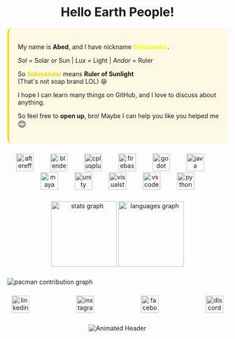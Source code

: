 <h1 align="center">Hello Earth People!</h1>

 <!-- Introduction Card -->
  <div style="background: rgba(255,215,0,0.1); padding: 20px; border-radius: 10px; border-left: 4px solid #FFD700; margin: 20px 0;">
    <p>My name is <b>Abed</b>, and I have nickname <span style="color: yellow; font-weight: bold;">Soluxandor</span>.</p>
    <p><em>Sol</em> = Solar or Sun | <em>Lux</em> = Light | <em>Andor</em> = Ruler</p>
    <p>So <span style="color: #FFD700; font-weight: bold;">Soluxandor</span> means <strong>Ruler of Sunlight</strong> <br> (That's not soap brand LOL) 😆</p>
    <p>I hope I can learn many things on GitHub, and I love to discuss about anything.</p>
    <p>So feel free to <strong>open up</strong>, bro! Maybe I can help you like you helped me <span style="font-size: 18px;">😊</span></p>
  </div>

###

<div align="center">
  <img src="https://cdn.jsdelivr.net/gh/devicons/devicon/icons/aftereffects/aftereffects-original.svg" height="40" alt="aftereffects logo"  />
  <img width="30" />
  <img src="https://cdn.jsdelivr.net/gh/devicons/devicon/icons/blender/blender-original.svg" height="40" alt="blender logo"  />
  <img width="30" />
  <img src="https://cdn.jsdelivr.net/gh/devicons/devicon/icons/cplusplus/cplusplus-original.svg" height="40" alt="cplusplus logo"  />
  <img width="30" />
  <img src="https://cdn.jsdelivr.net/gh/devicons/devicon/icons/firebase/firebase-plain.svg" height="40" alt="firebase logo"  />
  <img width="30" />
  <img src="https://cdn.jsdelivr.net/gh/devicons/devicon/icons/godot/godot-original.svg" height="40" alt="godot logo"  />
  <img width="30" />
  <img src="https://cdn.jsdelivr.net/gh/devicons/devicon/icons/java/java-original.svg" height="40" alt="java logo"  />
  <img width="30" />
  <img src="https://cdn.jsdelivr.net/gh/devicons/devicon/icons/maya/maya-original.svg" height="40" alt="maya logo"  />
  <img width="30" />
  <img src="https://cdn.jsdelivr.net/gh/devicons/devicon/icons/unity/unity-original.svg" height="40" alt="unity logo"  />
  <img width="30" />
  <img src="https://cdn.jsdelivr.net/gh/devicons/devicon/icons/visualstudio/visualstudio-plain.svg" height="40" alt="visualstudio logo"  />
  <img width="30" />
  <img src="https://cdn.jsdelivr.net/gh/devicons/devicon/icons/vscode/vscode-original.svg" height="40" alt="vscode logo"  />
  <img width="30" />
  <img src="https://cdn.jsdelivr.net/gh/devicons/devicon/icons/python/python-original.svg" height="40" alt="python logo"  />
</div>

###

<div align="center">
  <img src="https://github-readme-stats.vercel.app/api?username=soluxandor&hide_title=false&hide_rank=false&show_icons=true&include_all_commits=true&count_private=true&disable_animations=false&theme=dracula&locale=en&hide_border=false&order=1" height="150" alt="stats graph"  />
  <img src="https://github-readme-stats.vercel.app/api/top-langs?username=soluxandor&locale=en&hide_title=false&layout=compact&card_width=320&langs_count=5&theme=dracula&hide_border=false&order=2" height="150" alt="languages graph"  />
</div>

###

<picture>
  <source media="(prefers-color-scheme: dark)" srcset="https://raw.githubusercontent.com/soluxandor/soluxandor/output/pacman-contribution-graph-dark.svg">
  <source media="(prefers-color-scheme: light)" srcset="https://raw.githubusercontent.com/soluxandor/soluxandor/output/pacman-contribution-graph.svg">
  <img alt="pacman contribution graph" src="https://raw.githubusercontent.com/soluxandor/soluxandor/output/pacman-contribution-graph.svg">
</picture>

###

<div align="center">
  <img src="https://cdn.jsdelivr.net/gh/devicons/devicon/icons/linkedin/linkedin-original.svg" height="40" alt="linkedin logo"  />
  <img width="100" />
  <img src="https://cdn.simpleicons.org/instagram/E4405F" height="40" alt="instagram logo"  />
  <img width="100" />
  <img src="https://cdn.simpleicons.org/facebook/1877F2" height="40" alt="facebook logo"  />
  <img width="100" />
  <img src="https://cdn.simpleicons.org/discord/5865F2" height="40" alt="discord logo"  />
</div>

###

<div align="center">
  <img src="https://readme-typing-svg.demolab.com?font=Fira+Code&weight=600&size=26&duration=3000&pause=1000&color=E6E6FA&width=435&lines=✨+GOD+BLESS+YOU!+✨" alt="Animated Header" />
</div>

###
 
